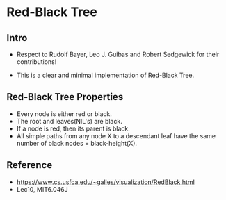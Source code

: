 # Red-Black Tree

## Intro

- Respect to Rudolf Bayer, Leo J. Guibas and Robert Sedgewick for their contributions!

- This is a clear and minimal implementation of Red-Black Tree.


## Red-Black Tree Properties

- Every node is either red or black.
- The root and leaves(NIL's) are black.
- If a node is red, then its parent is black.
- All simple paths from any node X to a descendant leaf have the same number of black nodes = black-height(X).

## Reference

- https://www.cs.usfca.edu/~galles/visualization/RedBlack.html
- Lec10, MIT6.046J
